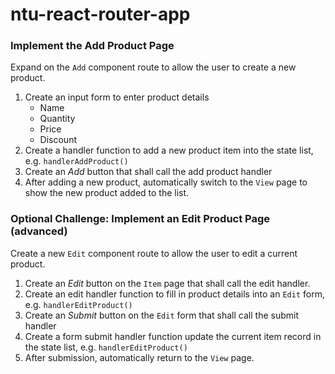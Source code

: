 # ntu-react-router-app

### Implement the Add Product Page

Expand on the `Add` component route to allow the user to create a new
product.

1. Create an input form to enter product details
   - Name
   - Quantity
   - Price
   - Discount
2. Create a handler function to add a new product item into the state list,
   e.g. `handlerAddProduct()`
3. Create an _Add_ button that shall call the add product handler
4. After adding a new product, automatically switch to the `View` page to show
   the new product added to the list.

### Optional Challenge: Implement an Edit Product Page (advanced)

Create a new `Edit` component route to allow the user to edit a current product.

1. Create an _Edit_ button on the `Item` page that shall call the edit handler.
2. Create an edit handler function to fill in product details into an `Edit` form,
   e.g. `handlerEditProduct()`
3. Create an _Submit_ button on the `Edit` form that shall call the submit handler
4. Create a form submit handler function update the current item record in the state
   list, e.g. `handlerEditProduct()`
5. After submission, automatically return to the `View` page.
